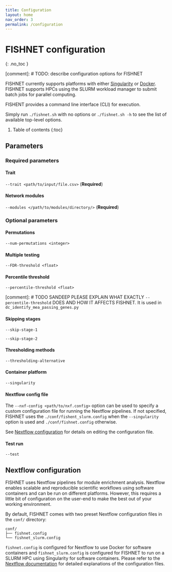 ```yaml
---
title: Configuration
layout: home
nav_order: 3
permalink: /configuration
---
```


# FISHNET configuration
{: .no_toc }

[comment]: # TODO: describe configuration options for FISHNET

FISHNET currently supports platforms with either
[Singularity](https://docs.sylabs.io/guides/3.5/user-guide/introduction.html) or
[Docker](https://docs.docker.com/get-started/). FISHNET supports HPCs using the
SLURM workload manager to submit batch jobs for parallel computing.

FISHENT provides a command line interface (CLI) for execution. 

Simply run `./fishnet.sh` with no options or `./fishnet.sh -h` to see the list
of available top-level options.
1. Table of contents
{:toc}

## Parameters

### Required parameters

#### Trait
`--trait <path/to/input/file.csv>` (**Required**)

#### Network modules
`--modules </path/to/modules/directory/>` (**Required**)

### Optional parameters

#### Permutations
`--num-permutations <integer>`

#### Multiple testing
`--FDR-threshold <float>`

#### Percentile threshold
`--percentile-threshold <float>`

[comment]: # TODO
SANDEEP PLEASE EXPLAIN WHAT EXACTLY `--percentile-threshold` DOES AND HOW IT
AFFECTS FISHNET. It is used in `dc_identify_mea_passing_genes.py`

#### Skipping stages
`--skip-stage-1`

`--skip-stage-2`

#### Thresholding methods
`--thresholding-alternative`

#### Container platform
`--singularity`

#### Nextflow config file
The `--nxf-config <path/to/nxf.config>` option can be used to specify a custom
configuration file for running the Nextflow pipelines. If not specified, FISHNET
uses the `./conf/fishent_slurm.config` when the `--singularity` option is used
and `./conf/fishnet.config` otherwise.

See [Nextflow configuration](/configuration#nextflow-configuration) for details
on editing the configuration file.

#### Test run
`--test`

## Nextflow configuration
FISHNET uses Nextflow pipelines for module enrichment analysis. Nextflow enables
scalable and reproducible scientific workflows using software containers and can
be run on different platforms. However, this requires a little bit of
configuration on the user-end to make the best out of your working environment.

By default, FISHNET comes with two preset Nextflow configuration files in the
`conf/` directory:

    conf/
    ├── fishnet.config
    └── fishnet_slurm.config

`fishnet.config` is configured for Nextflow to use Docker for software
containers and `fishnet_slurm.config` is configured for FISHNET to run on a
SLURM HPC using Singularity for software containers. Please refer to the [Nextflow
documentation](https://www.nextflow.io/docs/latest/config.html) for detailed
explanations of the configuration files.
